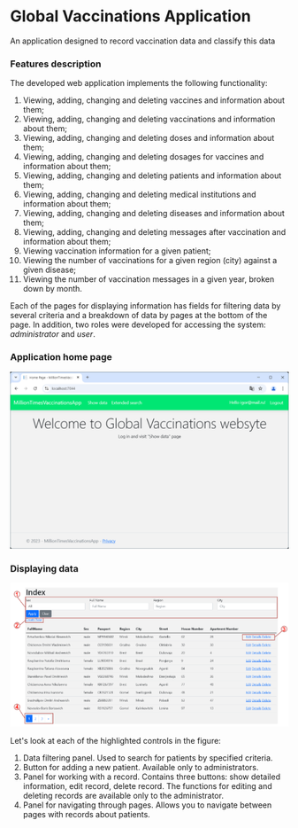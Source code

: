 # Global Vaccinations Application
An application designed to record vaccination data and classify this data

### Features description
The developed web application implements the following functionality:
  1. Viewing, adding, changing and deleting vaccines and information about them;
  2. Viewing, adding, changing and deleting vaccinations and information about them;
  3. Viewing, adding, changing and deleting doses and information about them;
  4. Viewing, adding, changing and deleting dosages for vaccines and information about them;
  5. Viewing, adding, changing and deleting patients and information about them;
  6. Viewing, adding, changing and deleting medical institutions and information about them;
  7. Viewing, adding, changing and deleting diseases and information about them;
  8. Viewing, adding, changing and deleting messages after vaccination and information about them;
  9. Viewing vaccination information for a given patient;
  10. Viewing the number of vaccinations for a given region (city) against a given disease;
  11. Viewing the number of vaccination messages in a given year, broken down by month.
  
Each of the pages for displaying information has fields for filtering data by several criteria and a breakdown of data by pages at the bottom of the page.
In addition, two roles were developed for accessing the system: *administrator* and *user*.

### Application home page
![Application home page](vaccinations_1.png)

### Displaying data
![Patients list page](vaccinations_2.png)

Let's look at each of the highlighted controls in the figure:
  1. Data filtering panel. Used to search for patients by specified criteria.
  2. Button for adding a new patient. Available only to administrators.
  3. Panel for working with a record. Contains three buttons: show detailed information, edit record, delete record. The functions for editing and deleting records are available only to the administrator.
  4. Panel for navigating through pages. Allows you to navigate between pages with records about patients.
